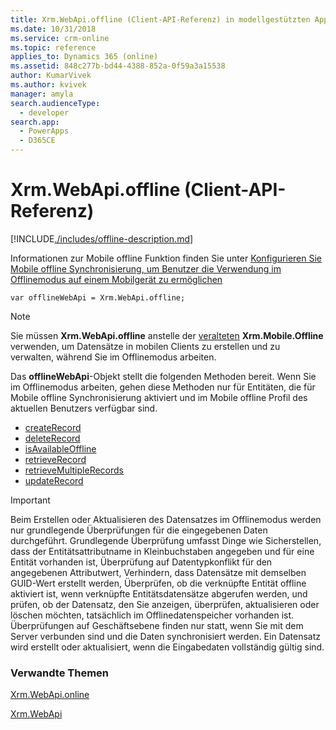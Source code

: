 ```yaml
---
title: Xrm.WebApi.offline (Client-API-Referenz) in modellgestützten Apps| MicrosoftDocs
ms.date: 10/31/2018
ms.service: crm-online
ms.topic: reference
applies_to: Dynamics 365 (online)
ms.assetid: 848c277b-bd44-4388-852a-0f59a3a15538
author: KumarVivek
ms.author: kvivek
manager: amyla
search.audienceType:
  - developer
search.app:
  - PowerApps
  - D365CE
---
```

# <a name="xrmwebapioffline-client-api-reference"></a>Xrm.WebApi.offline (Client-API-Referenz)



[!INCLUDE[./includes/offline-description.md](./includes/offline-description.md)] 

Informationen zur Mobile offline Funktion finden Sie unter [Konfigurieren Sie Mobile offline Synchronisierung, um Benutzer die Verwendung im Offlinemodus auf einem Mobilgerät zu ermöglichen](/dynamics365/customer-engagement/mobile-app/configure-mobile-offline-synchronization-dynamics-365-phones-tablets)

`var offlineWebApi = Xrm.WebApi.offline;`

> [!NOTE]
> Sie müssen **Xrm.WebApi.offline** anstelle der [veralteten](/dynamics365/get-started/whats-new/customer-engagement/important-changes-coming#some-client-apis-are-deprecated) **Xrm.Mobile.Offline** verwenden, um Datensätze in mobilen Clients zu erstellen und zu verwalten, während Sie im Offlinemodus arbeiten.

Das **offlineWebApi**-Objekt stellt die folgenden Methoden bereit. Wenn Sie im Offlinemodus arbeiten, gehen diese Methoden nur für Entitäten, die für Mobile offline Synchronisierung aktiviert und im Mobile offline Profil des aktuellen Benutzers verfügbar sind.

- [createRecord](createRecord.md)
- [deleteRecord](deleteRecord.md)
- [isAvailableOffline](isAvailableOffline.md)
- [retrieveRecord](retrieveRecord.md)
- [retrieveMultipleRecords](retrieveMultipleRecords.md)
- [updateRecord](updateRecord.md)

> [!IMPORTANT]
> Beim Erstellen oder Aktualisieren des Datensatzes im Offlinemodus werden nur grundlegende Überprüfungen für die eingegebenen Daten durchgeführt. Grundlegende Überprüfung umfasst Dinge wie Sicherstellen, dass der Entitätsattributname in Kleinbuchstaben angegeben und für eine Entität vorhanden ist, Überprüfung auf Datentypkonflikt für den angegebenen Attributwert, Verhindern, dass Datensätze mit demselben GUID-Wert erstellt werden, Überprüfen, ob die verknüpfte Entität offline aktiviert ist, wenn verknüpfte Entitätsdatensätze abgerufen werden, und prüfen, ob der Datensatz, den Sie anzeigen, überprüfen, aktualisieren oder löschen möchten, tatsächlich im Offlinedatenspeicher vorhanden ist. Überprüfungen auf Geschäftsebene finden nur statt, wenn Sie mit dem Server verbunden sind und die Daten synchronisiert werden. Ein Datensatz wird erstellt oder aktualisiert, wenn die Eingabedaten vollständig gültig sind.

### <a name="related-topics"></a>Verwandte Themen

[Xrm.WebApi.online](online.md)

[Xrm.WebApi](../xrm-webapi.md)



